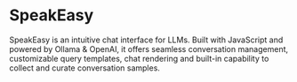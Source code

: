 # SpeakEasy
SpeakEasy is an intuitive chat interface for LLMs. Built with JavaScript and powered by Ollama & OpenAI, it offers seamless conversation management, customizable query templates, chat rendering and built-in capability to collect and curate conversation samples.
